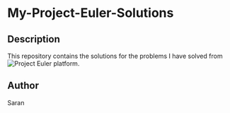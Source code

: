 # My-Project-Euler-Solutions

## Description
This repository contains the solutions for the problems I have solved from ![Project Euler](https://projecteuler.net/archives) platform.

## Author
Saran
